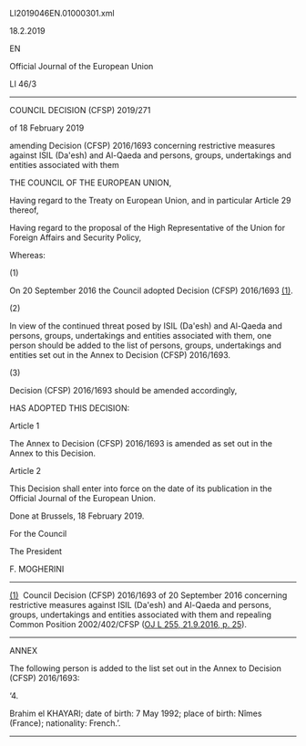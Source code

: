   LI2019046EN.01000301.xml

  

18.2.2019   

EN

Official Journal of the European Union

LI 46/3

* * *

COUNCIL DECISION (CFSP) 2019/271

of 18 February 2019

amending Decision (CFSP) 2016/1693 concerning restrictive measures against ISIL (Da'esh) and Al-Qaeda and persons, groups, undertakings and entities associated with them

THE COUNCIL OF THE EUROPEAN UNION,

Having regard to the Treaty on European Union, and in particular Article 29 thereof,

Having regard to the proposal of the High Representative of the Union for Foreign Affairs and Security Policy,

Whereas:

  

(1)

On 20 September 2016 the Council adopted Decision (CFSP) 2016/1693 [(1)](#ntr1-LI2019046EN.01000301-E0001).

  

(2)

In view of the continued threat posed by ISIL (Da'esh) and Al-Qaeda and persons, groups, undertakings and entities associated with them, one person should be added to the list of persons, groups, undertakings and entities set out in the Annex to Decision (CFSP) 2016/1693.

  

(3)

Decision (CFSP) 2016/1693 should be amended accordingly,

HAS ADOPTED THIS DECISION:

Article 1

The Annex to Decision (CFSP) 2016/1693 is amended as set out in the Annex to this Decision.

Article 2

This Decision shall enter into force on the date of its publication in the Official Journal of the European Union.

Done at Brussels, 18 February 2019.

For the Council

The President

F. MOGHERINI

* * *

[(1)](#ntc1-LI2019046EN.01000301-E0001)  Council Decision (CFSP) 2016/1693 of 20 September 2016 concerning restrictive measures against ISIL (Da'esh) and Al-Qaeda and persons, groups, undertakings and entities associated with them and repealing Common Position 2002/402/CFSP ([OJ L 255, 21.9.2016, p. 25](./../../../../legal-content/EN/AUTO/?uri=OJ:L:2016:255:TOC)).

* * *

ANNEX

The following person is added to the list set out in the Annex to Decision (CFSP) 2016/1693:

  

‘4.

Brahim el KHAYARI; date of birth: 7 May 1992; place of birth: Nîmes (France); nationality: French.’.

* * *